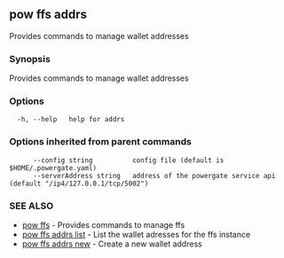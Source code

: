 ## pow ffs addrs

Provides commands to manage wallet addresses

### Synopsis

Provides commands to manage wallet addresses

### Options

```
  -h, --help   help for addrs
```

### Options inherited from parent commands

```
      --config string          config file (default is $HOME/.powergate.yaml)
      --serverAddress string   address of the powergate service api (default "/ip4/127.0.0.1/tcp/5002")
```

### SEE ALSO

* [pow ffs](pow_ffs.md)	 - Provides commands to manage ffs
* [pow ffs addrs list](pow_ffs_addrs_list.md)	 - List the wallet adresses for the ffs instance
* [pow ffs addrs new](pow_ffs_addrs_new.md)	 - Create a new wallet address

